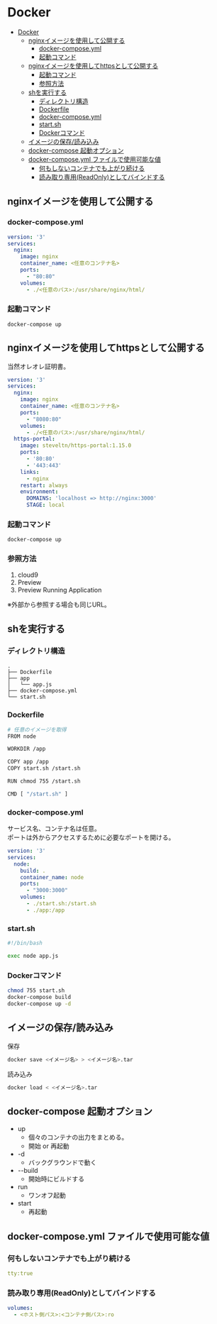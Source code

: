 # Docker

- [Docker](#docker)
  - [nginxイメージを使用して公開する](#nginxイメージを使用して公開する)
    - [docker-compose.yml](#docker-composeyml)
    - [起動コマンド](#起動コマンド)
  - [nginxイメージを使用してhttpsとして公開する](#nginxイメージを使用してhttpsとして公開する)
    - [起動コマンド](#起動コマンド-1)
    - [参照方法](#参照方法)
  - [shを実行する](#shを実行する)
    - [ディレクトリ構造](#ディレクトリ構造)
    - [Dockerfile](#dockerfile)
    - [docker-compose.yml](#docker-composeyml-1)
    - [start.sh](#startsh)
    - [Dockerコマンド](#dockerコマンド)
  - [イメージの保存/読み込み](#イメージの保存読み込み)
  - [docker-compose 起動オプション](#docker-compose-起動オプション)
  - [docker-compose.yml ファイルで使用可能な値](#docker-composeyml-ファイルで使用可能な値)
    - [何もしないコンテナでも上がり続ける](#何もしないコンテナでも上がり続ける)
    - [読み取り専用(ReadOnly)としてバインドする](#読み取り専用readonlyとしてバインドする)

## nginxイメージを使用して公開する

### docker-compose.yml

```yml
version: '3'
services:
  nginx:
    image: nginx
    container_name: <任意のコンテナ名>
    ports: 
      - "80:80"
    volumes:
      - ./<任意のパス>:/usr/share/nginx/html/
```

### 起動コマンド

```
docker-compose up
```

## nginxイメージを使用してhttpsとして公開する

当然オレオレ証明書。

``` yaml
version: '3'
services:
  nginx:
    image: nginx
    container_name: <任意のコンテナ名>
    ports: 
      - "8080:80"
    volumes:
      - ./<任意のパス>:/usr/share/nginx/html/
  https-portal:
    image: steveltn/https-portal:1.15.0
    ports:
      - '80:80'
      - '443:443'
    links:
      - nginx
    restart: always
    environment:
      DOMAINS: 'localhost => http://nginx:3000'
      STAGE: local
```

### 起動コマンド

```
docker-compose up
```

### 参照方法

1. cloud9
2. Preview
3. Preview Running Application

※外部から参照する場合も同じURL。

## shを実行する

### ディレクトリ構造

```
.
├── Dockerfile
├── app
│   └── app.js
├── docker-compose.yml
└── start.sh
```

### Dockerfile

``` sh
# 任意のイメージを取得
FROM node

WORKDIR /app

COPY app /app
COPY start.sh /start.sh

RUN chmod 755 /start.sh

CMD [ "/start.sh" ]
```

### docker-compose.yml

サービス名、コンテナ名は任意。  
ポートは外からアクセスするために必要なポートを開ける。

```yaml
version: '3'
services:
  node:
    build: .
    container_name: node
    ports:
      - "3000:3000"
    volumes:
      - ./start.sh:/start.sh
      - ./app:/app
```

### start.sh

``` sh
#!/bin/bash

exec node app.js
```

### Dockerコマンド

``` sh
chmod 755 start.sh
docker-compose build
docker-compose up -d
```

## イメージの保存/読み込み

保存

``` sh
docker save <イメージ名> > <イメージ名>.tar
```

読み込み

```sh
docker load < <イメージ名>.tar
```

## docker-compose 起動オプション

- up
  - 個々のコンテナの出力をまとめる。
  - 開始 or 再起動
- -d
  - バックグラウンドで動く
- --build
  - 開始時にビルドする
- run
  - ワンオフ起動
- start
  - 再起動


## docker-compose.yml ファイルで使用可能な値

### 何もしないコンテナでも上がり続ける

``` yaml
tty:true
```

### 読み取り専用(ReadOnly)としてバインドする

``` yaml
volumes:
  - <ホスト側パス>:<コンテナ側パス>:ro
```
